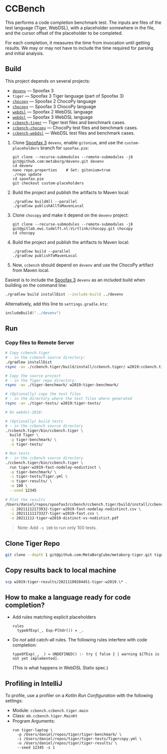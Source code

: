 # CCBench
This performs a code completion benchmark test. The inputs are files of the test language (Tiger, WebDSL), with a placeholder somewhere in the file, and the cursor offset of the placeholder to be completed.

For each completion, it measures the time from invocation until getting results. We may or may not have to include the time required for parsing and initial analysis.

## Build
This project depends on several projects:
- [`devenv`](https://github.com/metaborg/devenv) — Spoofax 3
- `tiger` — Spoofax 3 Tiger language (part of Spoofax 3)
- [`chocopy`](https://gitlab.ewi.tudelft.nl/CS4200/admin/chocopy-grading/) — Spoofax 2 ChocoPy language
- [`chocopy`](https://gitlab.ewi.tudelft.nl/CS4200/admin/chocopy-grading-2021/) — Spoofax 3 ChocoPy language
- [`webdsl`](https://github.com/webdsl/webdsl-statix/) — Spoofax 2 WebDSL language
- [`webdsl`](https://github.com/Virtlink/webdsl-statix/) — Spoofax 3 WebDSL language
- [`ccbench-tiger`](https://github.com/Virtlink/ccbench-tiger) — Tiger test files and benchmark cases.
- [`ccbench-chocopy`](https://github.com/Virtlink/ccbench-chocopy) — ChocoPy test files and benchmark cases.
- [`ccbench-webdsl`](https://github.com/Virtlink/ccbench-webdsl) — WebDSL test files and benchmark cases.

1. Clone [Spoofax 3][1] `devenv`, enable `gitonium`, and use the `custom-placeholders` branch for `spoofax.pie`:
    ```shell
    git clone --recurse-submodules --remote-submodules -j8 git@github.com:metaborg/devenv.git devenv
    cd devenv
    nano repo.properties    # Set: gitonium=true
    ./repo update
    cd spoofax.pie
    git checkout custom-placeholders
    ```

2. Build the project and publish the artifacts to Maven local:
    ```shell
    ./gradlew buildAll --parallel
    ./gradlew publishAllToMavenLocal
    ```

3. Clone `chocopy` and make it depend on the `devenv` project:
    ```shell
    git clone --recurse-submodules --remote-submodules -j8 git@gitlab.ewi.tudelft.nl:Virtlink/chocopy.git chocopy
    cd chocopy
    ```
   
4. Build the project and publish the artifacts to Maven local:
    ```shell
    ./gradlew build --parallel
    ./gradlew publishToMavenLocal
    ```
   
5. Now, `ccbench` should depend on `devenv` and use the ChocoPy artifact from Maven local.


Easiest is to include the [Spoofax 3][1] `devenv` as an included build when building on the command line:

```sh
./gradlew build installDist --include-build ../devenv
```

Alternatively, add this line to `settings.gradle.kts`:

```kotlin
includeBuild("../devenv")
```


## Run

### Copy files to Remote Server

```bash
# Copy ccbench.tiger
# - in the ccbench source directory:
./gradlew installDist
rsync -av ./ccbench.tiger/build/install/ccbench.tiger/ w2019:ccbench.tiger

# Copy the source project
# - in the Tiger repo directory:
rsync -av ./tiger-benchmark/ w2019:tiger-benchmark/

# (Optionally) copy the test files
# - in the directory where the test files where generated
rsync -av ./tiger-tests/ w2019:tiger-tests/

# On webdsl-2018:

# (Optionally) build tests
# - in the ccbench source directory
./ccbench.tiger/bin/ccbench.tiger \
  build Tiger \
  -p tiger-benchmark/ \
  -o tiger-tests/

# Run tests
# - in the ccbench source directory
./ccbench.tiger/bin/ccbench.tiger \
  run tiger-w2019-fast-nodelay-nodistinct \
  -p tiger-benchmark/ \
  -i tiger-tests/Tiger.yml \
  -o tiger-results/ \
  -w 100 \
  --seed 12345
  
# Plot the results
/Users/daniel/repos/spoofax3/ccbench/ccbench.tiger/build/install/ccbench.tiger/bin/ccbench.tiger plot \
  -i 20211112173932-tiger-w2019-fast-nodelay-nodistinct.csv \
  -i 20211111173327-tiger-w2019-fast.csv \
  -o 20211112-tiger-w2019-distinct-vs-nodistict.pdf
```

> Note: Add `-s 100` to run only 100 tests.

## Clone Tiger Repo
```bash
git clone --depth 1 git@github.com:MetaBorgCube/metaborg-tiger.git tiger
```

## Copy results back to local machine

```bash
scp w2019:tiger-results/20211109204451-tiger-w2019.\* .
```

## How to make a language ready for code completion?

- Add rules matching explicit placeholders

    ```
    rules
      typeOfExp(_, Exp-Plhdr()) = _.
    ```
    
- Do *not* add catch-all rules. The following rules interfere with code completion:

    ```
    typeOfExp(_, _) = UNDEFINED() :- try { false } | warning $[This is not yet implemented]. 
    ```

  (This is what happens in WebDSL Statix spec.)


## Profiling in IntelliJ
To profile, use a profiler on a _Kotlin Run Configuration_ with the following settings:

- Module: `ccbench.ccbench.tiger.main`
- Class: `mb.ccbench.tiger.MainKt`
- Program Arguments:
  ```
  run tiger-laptop \
    -p /Users/daniel/repos/tiger/tiger-benchmark/ \
    -i /Users/daniel/repos/tiger/tiger-tests/Tigercopy.yml \
    -o /Users/daniel/repos/tiger/tiger-results/ \
    --seed 12345 -s 1
  ```



[1]: git@github.com:metaborg/devenv.git
